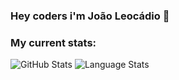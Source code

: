 ### Hey coders i'm João Leocádio 👋

### My current stats:

<img alt="GitHub Stats" src="https://github-readme-stats.vercel.app/api?username=joaoleocadio&show_icons=true&hide_border=true&theme=dark" /> 
<img alt="Language Stats" src="https://github-readme-stats.vercel.app/api/top-langs/?username=joaoleocadio&layout=compact&theme=dark&hide_border=true" />
<!--
**joaoleocadio/joaoleocadio** is a ✨ _special_ ✨ repository because its `README.md` (this file) appears on your GitHub profile.

Here are some ideas to get you started:

- 🔭 I’m currently working on ...
- 🌱 I’m currently learning ...
- 👯 I’m looking to collaborate on ...
- 🤔 I’m looking for help with ...
- 💬 Ask me about ...
- 📫 How to reach me: ...
- 😄 Pronouns: ...
- ⚡ Fun fact: ...
-->
